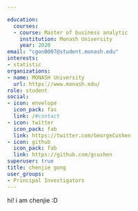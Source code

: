 ```yaml
---

education:
  courses:
  - course: Master of business analytic
    institution: Monash University
    year: 2020
email: "cgon0007@student.monash.edu"
interests:
- statistic
organizations:
- name: MONASH University
  url: https://www.monash.edu/
role: student
social:
- icon: envelope
  icon_pack: fas
  link: /#contact
- icon: twitter
  icon_pack: fab
  link: https://twitter.com/GeorgeCushen
- icon: github
  icon_pack: fab
  link: https://github.com/gcushen
superuser: true
title: chenjie gong
user_groups:
- Principal Investigators
---
```


hi! i am chenjie :D
